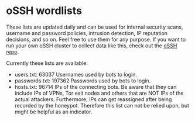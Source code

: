 # oSSH wordlists
These lists are updated daily and can be used for internal security scans, username and password policies, intrusion detection, IP reputation decisions, and so on. Feel free to use them for any purpose. If you want to run your own oSSH cluster to collect data like this, check out the [oSSH repo](https://github.com/toxyl/ossh).  

Currently these lists are available:  
- users.txt: 63037                                                                                                                                                                                                       Usernames used by bots to login. 
- passwords.txt: 197362                                                                                                                                                                                                       Passwords used by bots to login. 
- hosts.txt: 96714                                                                                                                                                                                                       IPs of the connecting bots. Be aware that they can include IPs of VPNs, Tor exit nodes and others that are NOT IPs of the actual attackers. Furthermore, IPs can get reassigned after being recorded by the honeypot. Therefore this list can not be relied upon, but might be helpful as an indicator.
